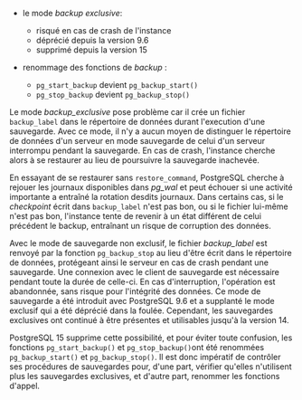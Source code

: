 <!--
Les sources pour ce sujet sont :

* https://www.postgresql.org/message-id/flat/CAHg+QDfiM+WU61tF6=nPZocMZvHDzCK47Kneyb0ZRULYzV5sKQ@mail.gmail.com
* https://commitfest.postgresql.org/35/?text=&status=4&targetversion=5&author=-1&reviewer=-1&sortkey=

-->

<div class="slide-content">

  * le mode _backup exclusive_:
    + risqué en cas de crash de l'instance
    + déprécié depuis la version 9.6
    + supprimé depuis la version 15

  * renommage des fonctions de _backup_ :
    + `pg_start_backup` devient `pg_backup_start()`
    + `pg_stop_backup` devient `pg_backup_stop()`

</div>

<div class="notes">

Le mode _backup_exclusive_ pose problème car il crée un fichier `backup_label` dans le répertoire de données durant l'execution d'une sauvegarde. Avec ce mode, il n'y a aucun moyen de distinguer le répertoire de données d'un serveur en mode sauvegarde de celui d'un serveur interrompu pendant la sauvegarde. En cas de crash, l'instance cherche alors à se restaurer au lieu de poursuivre la sauvegarde inachevée. 

En essayant de se restaurer sans `restore_command`, PostgreSQL cherche à rejouer les journaux disponibles dans _pg\_wal_ et peut échouer si une activité importante a entraîné la rotation desdits journaux. Dans certains cas, si le _checkpoint_ écrit dans `backup_label` n'est pas bon, ou si le fichier lui-même n'est pas bon, l'instance tente de revenir à un état différent de celui précédent le backup, entraînant un risque de corruption des données. 

Avec le mode de sauvegarde non exclusif, le fichier _backup_label_ est renvoyé par la fonction `pg_backup_stop` au lieu d'être écrit dans le répertoire de données, protégeant ainsi le serveur en cas de crash pendant une sauvegarde. Une connexion avec le client de sauvegarde est nécessaire pendant toute la durée de celle-ci. En cas d'interruption, l'opération est abandonnée, sans risque pour l'intégrité des données. Ce mode de sauvegarde a été introduit avec PostgreSQL 9.6 et a supplanté le mode exclusif qui a été déprécié dans la foulée. Cependant, les sauvegardes exclusives ont continué à être présentes et utilisables jusqu'à la version 14. 

PostgreSQL 15 supprime cette possibilité, et pour éviter toute confusion, les fonctions `pg_start_backup()` et `pg_stop_backup()`ont été renommées `pg_backup_start()` et `pg_backup_stop()`. Il est donc impératif de contrôler ses procédures de sauvegardes pour, d'une part, vérifier qu'elles n'utilisent plus les sauvegardes exclusives, et d'autre part, renommer les fonctions d'appel.


<!-- Note
à améliorer / illustrer éventuellement
<!-->
</div>
